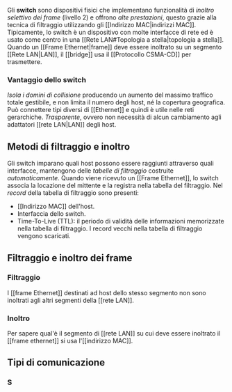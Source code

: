 Gli __switch__ sono dispositivi fisici che implementano funzionalità di _inoltro selettivo dei frame_ (livello 2) e offrono _alte prestazioni_, questo grazie alla tecnica di filtraggio utilizzando gli [[Indirizzo MAC|indirizzi MAC]].
Tipicamente, lo switch è un dispositivo con molte interfacce di rete ed è usato come centro in una [[Rete LAN#Topologia a stella|topologia a stella]].
Quando un [[Frame Ethernet|frame]] deve essere inoltrato su un segmento [[Rete LAN|LAN]], il [[bridge]] usa il [[Protocollo CSMA-CD]] per trasmettere.

### Vantaggio dello switch
_Isola i domini di collisione_ producendo un aumento del massimo traffico totale gestibile, e non limita il numero degli host, né la copertura geografica.
Può connettere tipi diversi di [[Ethernet]] e quindi è utile nelle reti gerarchiche.
_Trasparente_, ovvero non necessità di alcun cambiamento agli adattatori [[rete LAN|LAN]] degli host.

## Metodi di filtraggio e inoltro
Gli switch imparano quali host possono essere raggiunti attraverso quali interfacce, mantengono delle _tabelle di filtraggio_ costruite _automaticamente_.
Quando viene ricevuto un [[Frame Ethernet]], lo switch associa la locazione del mittente e la registra nella tabella del filtraggio.
Nel _record_ della tabella di filtraggio sono presenti:
- [[Indirizzo MAC]] dell'host.
- Interfaccia dello switch.
- Time-To-Live (TTL): il periodo di validità delle informazioni memorizzate nella tabella di filtraggio.
I record vecchi nella tabella di filtraggio vengono scaricati.

## Filtraggio e inoltro dei frame
### Filtraggio
I [[frame Ethernet]] destinati ad host dello stesso segmento non sono inoltrati agli altri segmenti della [[rete LAN]].

### Inoltro
Per sapere qual'è il segmento di [[rete LAN]] su cui deve essere inoltrato il [[frame ethernet]] si usa l'[[indirizzo MAC]].

## Tipi di comunicazione
### S